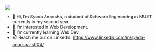 ![](https://komarev.com/ghpvc/?username=SyedaAnoosha&color=blueviolet&label=Profile+Views)
<br />

- 👋 Hi, I’m Syeda Anoosha, a student of Software Engineering at MUET currently in my second year.
- 👀 I’m interested in Web Development.
- 🌱 I’m currently learning Web Dev.
- 📫 Reach me out on LinkedIn: https://www.linkedin.com/in/syeda-anoosha-s004/

<!---
SyedaAnoosha/SyedaAnoosha is a ✨ special ✨ repository because its `README.md` (this file) appears on your GitHub profile.
You can click the Preview link to take a look at your changes.
--->
